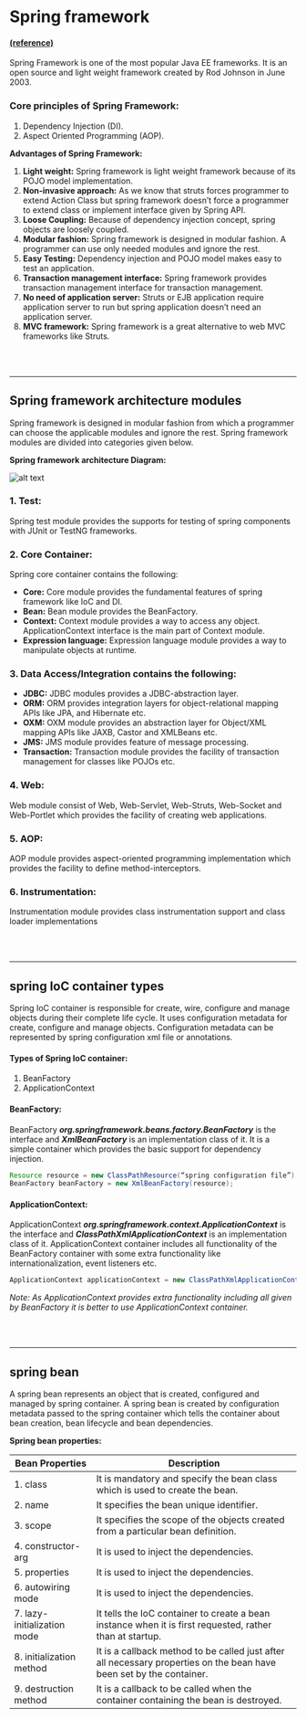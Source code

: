 # Spring framework  

#### [(reference)](http://tutorialspointexamples.com/spring-tutorial-beginners-eclipse/)

Spring Framework is one of the most popular Java EE frameworks. It is an open source and light weight framework created by Rod Johnson in June 2003.

### Core principles of Spring Framework:
1. Dependency Injection (DI).
2. Aspect Oriented Programming (AOP).

**Advantages of Spring Framework:**

1. **Light weight:**
Spring framework is light weight framework because of its POJO model implementation.
2. **Non-invasive approach:**
As we know that struts forces programmer to extend Action Class but spring framework doesn’t force a programmer to extend class or implement interface given by Spring API.
3. **Loose Coupling:**
Because of dependency injection concept, spring objects are loosely coupled.
4. **Modular fashion:**
Spring framework is designed in modular fashion. A programmer can use only needed modules and ignore the rest.
5. **Easy Testing:**
Dependency injection and POJO model makes easy to test an application.
6. **Transaction management interface:**
Spring framework provides transaction management interface for transaction management.
7. **No need of application server:**
Struts or EJB application require application server to run but spring application doesn’t need an application server.
8. **MVC framework:**
Spring framework is a great alternative to web MVC frameworks like Struts.

<br>
<br>

** **

## Spring framework architecture modules

Spring framework is designed in modular fashion from which a programmer can choose the applicable modules and ignore the rest. Spring framework modules are divided into categories given below.

**Spring framework architecture Diagram:**

![alt text][logo]

[logo]: http://tutorialspointexamples.com/wp-content/uploads/2015/09/spring-overview.png "Spring framework architecture"


### 1. Test:

Spring test module provides the supports for testing of spring components with JUnit or TestNG frameworks.

### 2. Core Container:

Spring core container contains the following:

* **Core:** Core module provides the fundamental features of spring framework like IoC and DI.
*	**Bean:** Bean module provides the BeanFactory.
* **Context:** Context module provides a way to access any object. ApplicationContext interface is the main part of Context module.
*	**Expression language:** Expression language module provides a way to manipulate objects at runtime.

### 3.	Data Access/Integration contains the following:

* **JDBC:** JDBC modules provides a JDBC-abstraction layer.
* **ORM:** ORM provides integration layers for object-relational mapping APIs like JPA, and Hibernate etc.
* **OXM:** OXM module provides an abstraction layer for Object/XML mapping APIs like JAXB, Castor and XMLBeans etc.
* **JMS:** JMS module provides feature of message processing.
* **Transaction:** Transaction module provides the facility of transaction management for classes like POJOs etc.

### 4.	Web:

Web module consist of Web, Web-Servlet, Web-Struts, Web-Socket and Web-Portlet which provides the facility of creating web applications.

### 5. AOP:

AOP module provides aspect-oriented programming implementation which provides the facility to define method-interceptors.

### 6.	Instrumentation:

Instrumentation module provides class instrumentation support and class loader implementations

<br>
<br>

** **

## spring IoC container types

Spring IoC container is responsible for create, wire, configure and manage objects during their complete life cycle. It uses configuration metadata for create, configure and manage objects. Configuration metadata can be represented by spring configuration xml file or annotations.

#### Types of Spring IoC container:

1.	BeanFactory
2.	ApplicationContext

#### BeanFactory:

BeanFactory **_org.springframework.beans.factory.BeanFactory_** is the interface and **_XmlBeanFactory_** is an implementation class of it. It is a simple container which provides the basic support for dependency injection.

```java
Resource resource = new ClassPathResource(“spring configuration file”);
BeanFactory beanFactory = new XmlBeanFactory(resource);
```

#### ApplicationContext:

ApplicationContext **_org.springframework.context.ApplicationContext_** is the interface and **_ClassPathXmlApplicationContext_** is an implementation class of it. ApplicationContext container includes all functionality of the BeanFactory container with some extra functionality like internationalization, event listeners etc.

```java
ApplicationContext applicationContext = new ClassPathXmlApplicationContext("spring configuration file");
```

_Note: As ApplicationContext provides extra functionality including all given by BeanFactory it is better to use ApplicationContext container._

<br>
<br>

** **

## spring bean

A spring bean represents an object that is created, configured and managed by spring container. A spring bean is created by configuration metadata passed to the spring container which tells the container about bean creation, bean lifecycle and bean dependencies.

**Spring bean properties:**

<table class="table">
    <thead>
      <tr>
        <th>Bean Properties</th>
        <th>Description</th>
      </tr>
    </thead>
    <tbody>
      <tr>
        <td>1. class</td>
        <td>It is mandatory and specify the bean class which is used to create the bean.</td>
      </tr>
      <tr>
        <td>2. name</td>
        <td>It specifies the bean unique identifier.</td>
      </tr>
      <tr>
        <td>3. scope</td>
        <td>It specifies the scope of the objects created from a particular bean definition.</td>
      </tr>
      <tr>
        <td>4. constructor-arg</td>
        <td>It is used to inject the dependencies.</td>
      </tr>
      <tr>
        <td>5. properties</td>
        <td>It is used to inject the dependencies.</td>
      </tr>
      <tr>
        <td>6. autowiring mode</td>
        <td>It is used to inject the dependencies.</td>
      </tr>
      <tr>
        <td>7. lazy-initialization mode</td>
        <td>It tells the IoC container to create a bean instance when it is first requested, rather than at startup.</td>
      </tr>
      <tr>
        <td>8. initialization method</td>
        <td>It is a callback method to be called just after all necessary properties on the bean have been set by the container.</td>
      </tr>
      <tr>
        <td>9. destruction method</td>
        <td>It is a callback to be called when the container containing the bean is destroyed.
 </td>
      </tr>
    </tbody>
  </table>
































